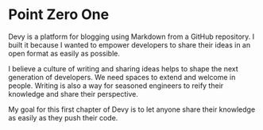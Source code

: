 # Point Zero One

Devy is a platform for blogging using Markdown from a GitHub repository. I built it because I wanted to empower developers to share their ideas in an open format as easily as possible.

I believe a culture of writing and sharing ideas helps to shape the next generation of developers. We need spaces to extend and welcome in people. Writing is also a way for seasoned engineers to reify their knowledge and share their perspective.

My goal for this first chapter of Devy is to let anyone share their knowledge as easily as they push their code.
